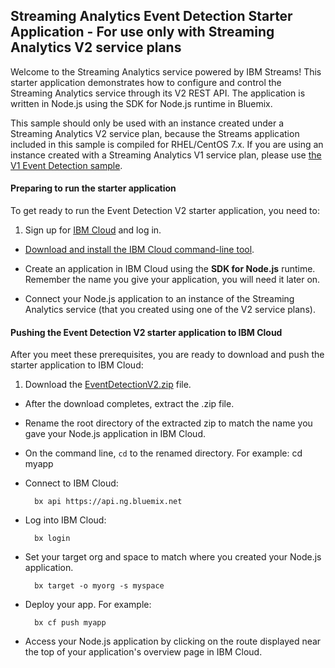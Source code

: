 ## Streaming Analytics Event Detection Starter Application - For use only with Streaming Analytics V2 service plans
Welcome to the Streaming Analytics service powered by IBM Streams! This starter application demonstrates how to configure and control the Streaming Analytics service through its V2 REST API. The application is written in Node.js using the SDK for Node.js runtime in Bluemix.

This sample should only be used with an instance created under a Streaming Analytics V2 service plan, because the Streams application included in this sample is compiled for RHEL/CentOS 7.x.  If you are using an instance created with a Streaming Analytics V1 service plan, please use [the V1 Event Detection sample](https://github.com/IBMStreams/samples/tree/master/QuickStart/EventDetection).

#### Preparing to run the starter application

To get ready to run the Event Detection V2 starter application, you need to:
1. Sign up for [IBM Cloud](https://ace.ng.bluemix.net/) and log in.

- [Download and install the IBM Cloud command-line tool](https://console.bluemix.net/docs/cli/reference/bluemix_cli/get_started.html).

- Create an application in IBM Cloud using the **SDK for Node.js** runtime. Remember the name you give your application, you will need it later on. 

- Connect your Node.js application to an instance of the Streaming Analytics service (that you created using one of the V2 service plans).


#### Pushing the Event Detection V2 starter application to IBM Cloud

After you meet these prerequisites, you are ready to download and push the starter application to IBM Cloud:

1. Download the [EventDetectionV2.zip](https://streams-github-samples.mybluemix.net/?get=QuickStart%2FEventDetectionV2) file.

- After the download completes, extract the .zip file.

- Rename the root directory of the extracted zip to match the name you gave your Node.js application in IBM Cloud.
		
- On the command line, `cd` to the renamed directory. For example:
		cd myapp
		
- Connect to IBM Cloud:

		bx api https://api.ng.bluemix.net

- Log into IBM Cloud:

		bx login

- Set your target org and space to match where you created your Node.js application.

		bx target -o myorg -s myspace

- Deploy your app. For example:

		bx cf push myapp

- Access your Node.js application by clicking on the route displayed near the top of your application's overview page in IBM Cloud.



